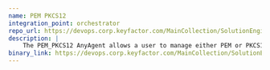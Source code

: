 ```yaml
---
name: PEM PKCS12
integration_point: orchestrator
repo_url: https://devops.corp.keyfactor.com/MainCollection/SolutionEngineering/_git/anygateway-godaddy
description: |
    The PEM_PKCS12 AnyAgent allows a user to manage either PEM or PKCS12 certificate stores on either Linux or Windows servers. This orchestrator uses SSH to communicate with Linux orchestrated servers and WinRM to communicate with Windows orchestrated servers.
binary_link: https://devops.corp.keyfactor.com/MainCollection/SolutionEngineering/_build/results?buildId=13096
---
```

